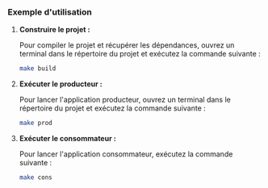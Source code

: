 ### Exemple d'utilisation
1. **Construire le projet :**

    Pour compiler le projet et récupérer les dépendances, ouvrez un terminal dans le répertoire du projet et exécutez la commande suivante :

    ```bash
    make build
    ```

2. **Exécuter le producteur :**

    Pour lancer l'application producteur, ouvrez un terminal dans le répertoire du projet et exécutez la commande suivante :

    ```bash
    make prod
    ```

3. **Exécuter le consommateur :**

    Pour lancer l'application consommateur, exécutez la commande suivante :

    ```bash
    make cons
    ```
